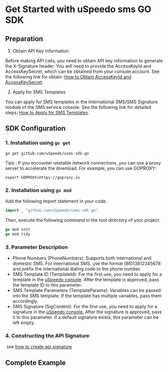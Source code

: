# Get Started with uSpeedo sms GO SDK

## Preparation

1. Obtain API Key Information

Before making API calls, you need to obtain API key information to generate the X-Signature header. You will need to provide the AccessKeyId and AccessKeySecret, which can be obtained from your console account. See the following link for obtain: [How to Obtain AccessKeyId and AccessKeySecret](https://console.uspeedo.com/dashboard).

2. Apply for SMS Templates

You can apply for SMS templates in the International SMS/SMS Signature module of the SMS service console. See the following link for detailed steps: [How to Apply for SMS Templates](https://console.uspeedo.com/library/template).

## SDK Configuration

### 1. Installation using `go get`

```shell
go get github.com/uSpeedo/usms-sdk-go
```

Tips : If you encounter unstable network connections, you can use a proxy server to accelerate the download. For example, you can use GOPROXY:

```shell
export GOPROXY=https://goproxy.io
```

### 2. Installation using `go mod`

Add the following import statement in your code:

```go
import _ "github.com/uSpeedo/usms-sdk-go"
```

Then, execute the following command in the root directory of your project:

```go
go mod init
go mod tidy
```

### 3. Parameter Description

- Phone Numbers (PhoneNumbers): Supports both international and domestic SMS. For international SMS, use the format (86)13812345678 and prefix the international dialing code to the phone number.
- SMS Template ID (TemplateId): For the first use, you need to apply for a template in the [uSpeedo console](https://console.uspeedo.com/library/template). After the template is approved, pass the template ID to this parameter.
- SMS Template Parameters (TemplateParams): Variables can be passed into the SMS template. If the template has multiple variables, pass them accordingly.
- SMS Signature (SigContent): For the first use, you need to apply for a signature in the [uSpeedo console.]() After the signature is approved, pass it to this parameter. If a default signature exists, this parameter can be left empty.

### 4. Constructing the API Signature

​	see [how to create api signature](https://console.uspeedo.com/dashboard)

## Complete Example